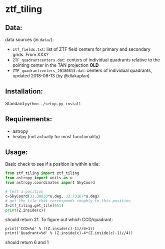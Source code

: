 # ztf_tiling

## Data:
data sources (in `data/`):
 * `ztf_fields.txt`: list of ZTF field centers for primary and secondary grids.  From XXX?
 * `ZTF_quadrantcenters.dat`: centers of individual quadrants relative to the pointing center in the TAN projection **OLD**
 * `ZTF_quadrantcenters_20180813.dat`: centers of individual quadrants, updated 2018-08-13 (by @dlakaplan)

## Installation:
Standard `python ./setup.py install`

## Requirements:
 * astropy
 * healpy (not actually for most functionality)

## Usage:
Basic check to see if a position is within a tile:
```python
from ztf_tiling import ztf_tiling
from astropy import units as u
from astropy.coordinates import SkyCoord

# test a position
c=SkyCoord(33.30833*u.deg, 32.73167*u.deg)
# get the tile that corresponds roughly to this position
Z=ztf_tiling.get_tile(651)
print(Z.inside(c))
```
should return 21.  To figure out which CCD/quadrant:
```
print('CCD=%d' % ((Z.inside(c)-1)//4+1))
print('Quadrant=%d' % (Z.inside(c)-4*(Z.inside(c)-1)//4))
```
should return 6 and 1

